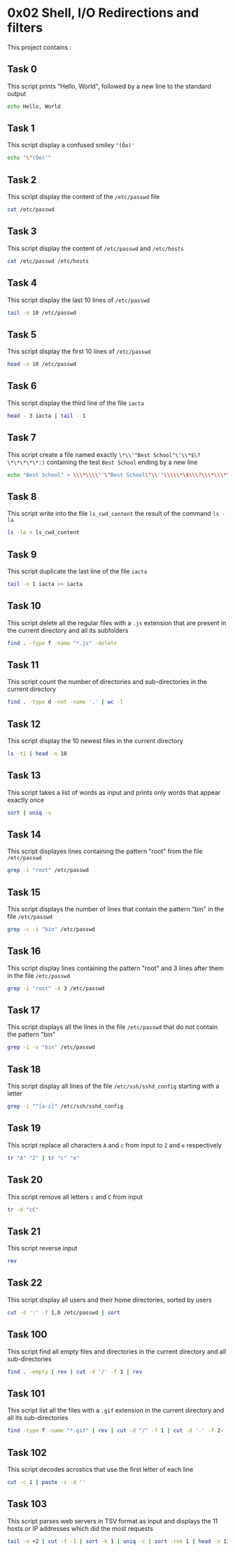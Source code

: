 # 0x02 Shell, I/O Redirections and filters
This project contains : 
## Task 0
This script prints "Hello, World", followed by a new line to the standard output
```bash
echo Hello, World
```
## Task 1 
This script display a confused smiley `"(Ôo)'`
```bash
echo "\"(Ôo)'"
```
## Task 2
This script display the content of the `/etc/passwd` file
```bash
cat /etc/passwd
```
## Task 3
This script display the content of `/etc/passwd` and `/etc/hosts`
```bash
cat /etc/passwd /etc/hosts
```
## Task 4
This script display the last 10 lines of `/etc/passwd`
```bash
tail -n 10 /etc/passwd 
```

## Task 5
This script display the first 10 lines of `/etc/passwd`
```bash
head -n 10 /etc/passwd
```
## Task 6	
This script display the third line of the file `iacta`
```bash
head - 3 iacta | tail - 1
```
## Task 7
This script create a file named exactly `\*\\'"Best School"\'\\*$\?\*\*\*\*\*:)` containing the test `Best School` ending by a new line
```bash
echo "Best School" > \\\*\\\\"'\"Best School\"\\'"\\\\\*\$\\\?\\\*\\\*\\\*\\\*\\\*\:\)
```
## Task 8
This script write into the file `ls_cwd_content` the result of the command `ls -la`
```bash
ls -la > ls_cwd_content
```
## Task 9
This script duplicate the last line of the file `iacta`
```bash
tail -n 1 iacta >> iacta
```
## Task 10
This script delete all the regular files with a `.js` extension that are present in the current directory and all its subfolders
```bash
find . -type f -name "*.js" -delete
```
## Task 11
This script count the number of directories and sub-directories in the current directory
```bash
find . -type d -not -name '.' | wc -l
```
## Task 12
This script display the 10 newest files in the current directory
```bash
ls -t1 | head -n 10
```
## Task 13
This script takes a list of words as input and prints only words that appear exactly once
```bash
sort | uniq -u
```
## Task 14
This script displayes lines containing the pattern "root" from the file `/etc/passwd`
```bash
grep -i "root" /etc/passwd
```
## Task 15
This script displays the number of lines that contain the pattern "bin" in the file `/etc/passwd`
```bash
grep -c -i "bin" /etc/passwd
```
## Task 16
This script display lines containing the pattern "root" and 3 lines after them in the file `/etc/passwd`
```bash
grep -i "root" -A 3 /etc/passwd
```
## Task 17
This script displays all the lines in the file `/etc/passwd` that do not contain the pattern "bin"
```bash
grep -i -v "bin" /etc/passwd
```
## Task 18
This script display all lines of the file `/etc/ssh/sshd_config` starting with a letter
```bash
grep -i "^[a-z]" /etc/ssh/sshd_config
```
## Task 19
This script replace all characters `A` and `c` from input to `Z` and `e` respectively
```bash
tr "A" "Z" | tr "c" "e"
```
## Task 20
This script remove all letters `c` and `C` from input
```bash
tr -d "cC"
```
## Task 21
This script reverse input
```bash
rev
```
## Task 22
This script display all users and their home directories, sorted by users
```bash
cut -d ':' -f 1,6 /etc/passwd | sort
```
## Task 100
This script find all empty files and directories in the current directory and all sub-directories
```bash
find . -empty | rev | cut -d '/' -f 1 | rev
```
## Task 101
This script list all the files with a `.gif` extension in the current directory and all its sub-directories
```bash
find -type f -name "*.gif" | rev | cut -d "/" -f 1 | cut -d '.' -f 2- | rev | LC_ALL=C sort -f
```
## Task 102
This script decodes acrostics that use the first letter of each line
```bash
cut -c 1 | paste -s -d ''
```
## Task 103
This script parses web servers in TSV format as input and displays the 11 hosts or IP addresses which did the most requests
```bash
tail -n +2 | cut -f -1 | sort -k 1 | uniq -c | sort -rnk 1 | head -n 11 | rev | cut -d ' ' -f -1 | rev
```
